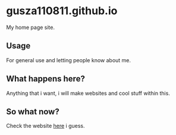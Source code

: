 # gusza110811.github.io
My home page site.

## Usage
For general use and letting people know about me.

## What happens here?
Anything that i want, i will make websites and cool stuff within this.

## So what now?
Check the website [here](https://gusza.xyz) i guess.
